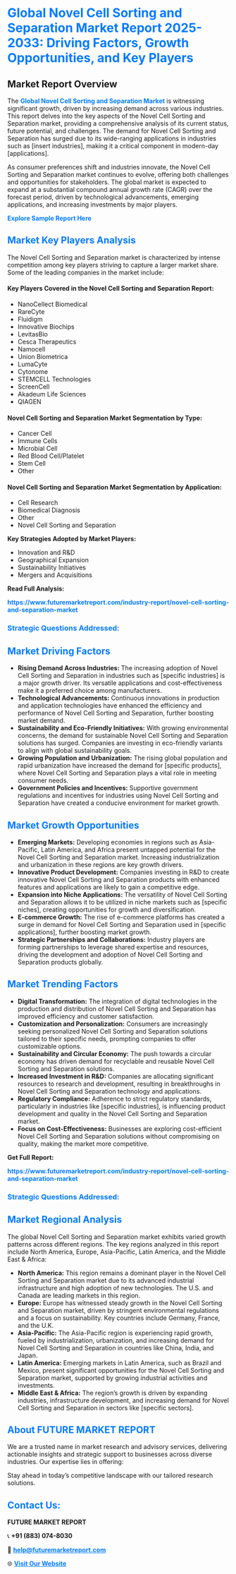 <h1 style="color: #007BFF;">Global Novel Cell Sorting and Separation Market Report 2025-2033: Driving Factors, Growth Opportunities, and Key Players</h1>

<section id="overview">
<h2>Market Report Overview</h2>
<p>The <a href="https://www.futuremarketreport.com/industry-report/novel-cell-sorting-and-separation-market" style="color: #007BFF; text-decoration: none;"><strong>Global Novel Cell Sorting and Separation Market</strong></a> is witnessing significant growth, driven by increasing demand across various industries. This report delves into the key aspects of the Novel Cell Sorting and Separation market, providing a comprehensive analysis of its current status, future potential, and challenges. The demand for Novel Cell Sorting and Separation has surged due to its wide-ranging applications in industries such as [insert industries], making it a critical component in modern-day [applications].</p>
<p>As consumer preferences shift and industries innovate, the Novel Cell Sorting and Separation market continues to evolve, offering both challenges and opportunities for stakeholders. The global market is expected to expand at a substantial compound annual growth rate (CAGR) over the forecast period, driven by technological advancements, emerging applications, and increasing investments by major players.</p>
</section>

<section id="overview">
<p><a href="https://www.futuremarketreport.com/request-sample/reportId=120558" style="color: #007BFF; text-decoration: none;"><strong>Explore Sample Report Here</strong></a></p>
</section>

<section id="key-players">
<h2 style="color: #007BFF;">Market Key Players Analysis</h2>
<p>The Novel Cell Sorting and Separation market is characterized by intense competition among key players striving to capture a larger market share. Some of the leading companies in the market include:</p>
<h4>Key Players Covered in the Novel Cell Sorting and Separation Report:</h4>
<ul><li>NanoCellect Biomedical</li><li>RareCyte</li><li>Fluidigm</li><li>Innovative Biochips</li><li>LevitasBio</li><li>Cesca Therapeutics</li><li>Namocell</li><li>Union Biometrica</li><li>LumaCyte</li><li>Cytonome</li><li>STEMCELL Technologies</li><li>ScreenCell</li><li>Akadeum Life Sciences</li><li>QIAGEN</li></ul>
<h4>Novel Cell Sorting and Separation Market Segmentation by Type:</h4>
<ul><li>Cancer Cell</li><li>Immune Cells</li><li>Microbial Cell</li><li>Red Blood Cell/Platelet</li><li>Stem Cell</li><li>Other</li></ul>

<h4>Novel Cell Sorting and Separation Market Segmentation by Application:</h4>
<ul><li>Cell Research</li><li>Biomedical Diagnosis</li><li>Other</li><li>Novel Cell Sorting and Separation</li></ul>
<p><strong>Key Strategies Adopted by Market Players:</strong></p>
<ul>
<li>Innovation and R&D</li>
<li>Geographical Expansion</li>
<li>Sustainability Initiatives</li>
<li>Mergers and Acquisitions</li>
</ul>
</section>

<section>
<p><strong>Read Full Analysis: </strong></p><a href="https://www.futuremarketreport.com/industry-report/novel-cell-sorting-and-separation-market" style="color: #007BFF; text-decoration: none;"><strong>https://www.futuremarketreport.com/industry-report/novel-cell-sorting-and-separation-market</strong></a>
<h3 style="color: #007BFF;">Strategic Questions Addressed:</h3>
</section>

<section id="driving-factors">
<h2 style="color: #007BFF;">Market Driving Factors</h2>
<ul>
<li><strong>Rising Demand Across Industries:</strong> The increasing adoption of Novel Cell Sorting and Separation in industries such as [specific industries] is a major growth driver. Its versatile applications and cost-effectiveness make it a preferred choice among manufacturers.</li>
<li><strong>Technological Advancements:</strong> Continuous innovations in production and application technologies have enhanced the efficiency and performance of Novel Cell Sorting and Separation, further boosting market demand.</li>
<li><strong>Sustainability and Eco-Friendly Initiatives:</strong> With growing environmental concerns, the demand for sustainable Novel Cell Sorting and Separation solutions has surged. Companies are investing in eco-friendly variants to align with global sustainability goals.</li>
<li><strong>Growing Population and Urbanization:</strong> The rising global population and rapid urbanization have increased the demand for [specific products], where Novel Cell Sorting and Separation plays a vital role in meeting consumer needs.</li>
<li><strong>Government Policies and Incentives:</strong> Supportive government regulations and incentives for industries using Novel Cell Sorting and Separation have created a conducive environment for market growth.</li>
</ul>
</section>

<section id="growth-opportunities">
<h2 style="color: #007BFF;">Market Growth Opportunities</h2>
<ul>
<li><strong>Emerging Markets:</strong> Developing economies in regions such as Asia-Pacific, Latin America, and Africa present untapped potential for the Novel Cell Sorting and Separation market. Increasing industrialization and urbanization in these regions are key growth drivers.</li>
<li><strong>Innovative Product Development:</strong> Companies investing in R&D to create innovative Novel Cell Sorting and Separation products with enhanced features and applications are likely to gain a competitive edge.</li>
<li><strong>Expansion into Niche Applications:</strong> The versatility of Novel Cell Sorting and Separation allows it to be utilized in niche markets such as [specific niches], creating opportunities for growth and diversification.</li>
<li><strong>E-commerce Growth:</strong> The rise of e-commerce platforms has created a surge in demand for Novel Cell Sorting and Separation used in [specific applications], further boosting market growth.</li>
<li><strong>Strategic Partnerships and Collaborations:</strong> Industry players are forming partnerships to leverage shared expertise and resources, driving the development and adoption of Novel Cell Sorting and Separation products globally.</li>
</ul>
</section>

<section id="trending-factors">
<h2 style="color: #007BFF;">Market Trending Factors</h2>
<ul>
<li><strong>Digital Transformation:</strong> The integration of digital technologies in the production and distribution of Novel Cell Sorting and Separation has improved efficiency and customer satisfaction.</li>
<li><strong>Customization and Personalization:</strong> Consumers are increasingly seeking personalized Novel Cell Sorting and Separation solutions tailored to their specific needs, prompting companies to offer customizable options.</li>
<li><strong>Sustainability and Circular Economy:</strong> The push towards a circular economy has driven demand for recyclable and reusable Novel Cell Sorting and Separation solutions.</li>
<li><strong>Increased Investment in R&D:</strong> Companies are allocating significant resources to research and development, resulting in breakthroughs in Novel Cell Sorting and Separation technology and applications.</li>
<li><strong>Regulatory Compliance:</strong> Adherence to strict regulatory standards, particularly in industries like [specific industries], is influencing product development and quality in the Novel Cell Sorting and Separation market.</li>
<li><strong>Focus on Cost-Effectiveness:</strong> Businesses are exploring cost-efficient Novel Cell Sorting and Separation solutions without compromising on quality, making the market more competitive.</li>
</ul>
</section>

<section>
<p><strong>Get Full Report: </strong></p><a href="https://www.futuremarketreport.com/industry-report/novel-cell-sorting-and-separation-market" style="color: #007BFF; text-decoration: none;"><strong>https://www.futuremarketreport.com/industry-report/novel-cell-sorting-and-separation-market</strong></a>
<h3 style="color: #007BFF;">Strategic Questions Addressed:</h3>
</section>


<section id="regional-analysis">
<h2 style="color: #007BFF;">Market Regional Analysis</h2>
<p>The global Novel Cell Sorting and Separation market exhibits varied growth patterns across different regions. The key regions analyzed in this report include North America, Europe, Asia-Pacific, Latin America, and the Middle East & Africa:</p>
<ul>
<li><strong>North America:</strong> This region remains a dominant player in the Novel Cell Sorting and Separation market due to its advanced industrial infrastructure and high adoption of new technologies. The U.S. and Canada are leading markets in this region.</li>
<li><strong>Europe:</strong> Europe has witnessed steady growth in the Novel Cell Sorting and Separation market, driven by stringent environmental regulations and a focus on sustainability. Key countries include Germany, France, and the U.K.</li>
<li><strong>Asia-Pacific:</strong> The Asia-Pacific region is experiencing rapid growth, fueled by industrialization, urbanization, and increasing demand for Novel Cell Sorting and Separation in countries like China, India, and Japan.</li>
<li><strong>Latin America:</strong> Emerging markets in Latin America, such as Brazil and Mexico, present significant opportunities for the Novel Cell Sorting and Separation market, supported by growing industrial activities and investments.</li>
<li><strong>Middle East & Africa:</strong> The region’s growth is driven by expanding industries, infrastructure development, and increasing demand for Novel Cell Sorting and Separation in sectors like [specific sectors].</li>
</ul>
</section>

<footer>
<h2 style="color: #007BFF;">About FUTURE MARKET REPORT</h2>
<p>We are a trusted name in market research and advisory services, delivering actionable insights and strategic support to businesses across diverse industries. Our expertise lies in offering:</p>

<p>Stay ahead in today’s competitive landscape with our tailored research solutions.</p>

<h2 style="color: #007BFF;">Contact Us:</h2>
<p><strong>FUTURE MARKET REPORT</strong></p>
<p>📞 <strong>+91 (883) 074-8030</strong></p>
<p>📧 <strong><a href="mailto:help@futuremarketreport.com" style="color: #007BFF;">help@futuremarketreport.com</a></strong></p>
<p>🌐 <strong><a href="https://www.futuremarketreport.com/" style="color: #007BFF;">Visit Our Website</a></strong></p>
</footer>